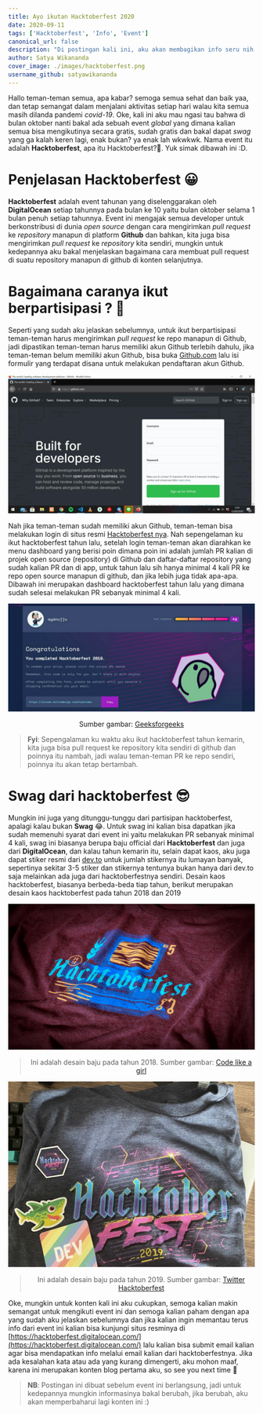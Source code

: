 ```yaml
---
title: Ayo ikutan Hacktoberfest 2020
date: 2020-09-11
tags: ['Hacktoberfest', 'Info', 'Event']
canonical_url: false
description: "Di postingan kali ini, aku akan membagikan info seru nih, yaitu Hacktoberfest :D. Apasih Hacktoberfest itu?🤔, yuk simak selengkapnya... "
author: Satya Wikananda
cover_image: ./images/hacktoberfest.png
username_github: satyawikananda
---
```


Hallo teman-teman semua, apa kabar? semoga semua sehat dan baik yaa, dan tetap semangat dalam menjalani aktivitas setiap hari walau kita semua masih dilanda pandemi *covid-19*. Oke, kali ini aku mau ngasi tau bahwa di bulan oktober nanti bakal ada sebuah event *global* yang dimana kalian semua bisa mengikutinya secara gratis, sudah gratis dan bakal dapat *swag* yang ga kalah keren lagi, enak bukan? ya enak lah wkwkwk. Nama event itu adalah **Hacktoberfest**, apa itu Hacktoberfest?🤔. Yuk simak dibawah ini :D.

# Penjelasan Hacktoberfest 😀

**Hacktoberfest** adalah event tahunan yang diselenggarakan oleh **DigitalOcean** setiap tahunnya pada bulan ke 10 yaitu bulan oktober selama 1 bulan penuh setiap tahunnya. Event ini mengajak semua developer untuk berkonstribusi di dunia *open source* dengan cara mengirimkan *pull request* ke *repository* manapun di platform **Github** dan bahkan, kita juga bisa mengirimkan *pull request* ke *repository* kita sendiri, mungkin untuk kedepannya aku bakal menjelaskan bagaimana cara membuat pull request di suatu repository manapun di github di konten selanjutnya.

# Bagaimana caranya ikut berpartisipasi ? 🤔
Seperti yang sudah aku jelaskan sebelumnya, untuk ikut berpartisipasi teman-teman harus mengirimkan *pull request* ke repo manapun di Github, jadi dipastikan teman-teman harus memiliki akun Github terlebih dahulu, jika teman-teman belum memiliki akun Github, bisa buka [Github.com](https://github.com) lalu isi formulir yang terdapat disana untuk melakukan pendaftaran akun Github.

![github-landing-page](./images/screenshot-github.jpg)

Nah jika teman-teman sudah memiliki akun Github, teman-teman bisa melakukan login di situs resmi [Hacktoberfest nya](https://hacktoberfest.digitalocean.com/). Nah sepengelaman ku ikut hacktoberfest tahun lalu, setelah login teman-teman akan diarahkan ke menu dashboard yang berisi poin dimana poin ini adalah jumlah PR kalian di projek open source (repository) di Github dan daftar-daftar repository yang sudah kalian PR dan di app, untuk tahun lalu sih hanya minimal 4 kali PR ke repo open source manapun di github, dan jika lebih juga tidak apa-apa. Dibawah ini merupakan dashboard hacktoberfest tahun lalu yang dimana sudah selesai melakukan PR sebanyak minimal 4 kali.

![Dashboard Hacktoberfest 2019](./images/dashboard-hacktoberfest.jpeg)
<p align="center">Sumber gambar: <a href="https://media.geeksforgeeks.org/wp-content/uploads/20200122000124/hacto.jpeg">Geeksforgeeks</a></p>

> **Fyi**: Sepengalaman ku waktu aku ikut hacktoberfest tahun kemarin, kita juga bisa pull request ke repository kita sendiri di github dan poinnya itu nambah, jadi walau teman-teman PR ke repo sendiri, poinnya itu akan tetap bertambah.

# Swag dari hacktoberfest 😎
Mungkin ini juga yang ditunggu-tunggu dari partisipan hacktoberfest, apalagi kalau bukan **Swag** 😂. Untuk swag ini kalian bisa dapatkan jika sudah memenuhi syarat dari event ini yaitu melakukan PR sebanyak minimal 4 kali, swag ini biasanya berupa baju official dari **Hacktoberfest** dan juga dari **DigitalOcean**, dan kalau tahun kemarin itu, selain dapat kaos, aku juga dapat stiker resmi dari [dev.to](https://dev.to) untuk jumlah stikernya itu lumayan banyak, sepertinya sekitar 3-5 stiker dan stikernya tentunya bukan hanya dari dev.to saja melainkan ada juga dari hacktoberfestnya sendiri. Desain kaos hacktoberfest, biasanya berbeda-beda tiap tahun, berikut merupakan desain kaos hacktoberfest pada tahun 2018 dan 2019

![Desain baju hacktoberfest 2018](./images/baju-hacktoberfest-2018.jpg)

> <p align="center">Ini adalah desain baju pada tahun 2018. Sumber gambar: <a href="https://miro.medium.com/max/2676/1*orFDyb7o_lTGuNefYvr4xg.png">Code like a girl</a></p>

![Desain baju hacktoberfest 2019](./images/baju-hacktoberfest-2019.jpg)

> <p align="center">Ini adalah desain baju pada tahun 2019. Sumber gambar: <a href="https://pbs.twimg.com/media/ETiblH4XYAAOlV1.jpg">Twitter Hacktoberfest</a></p>

Oke, mungkin untuk konten kali ini aku cukupkan, semoga kalian makin semangat untuk mengikuti event ini dan semoga kalian paham dengan apa yang sudah aku jelaskan sebelumnya dan jika kalian ingin memantau terus info dari event ini kalian bisa kunjungi situs resminya di [https://hacktoberfest.digitalocean.com/](https://hacktoberfest.digitalocean.com/) lalu kalian bisa submit email kalian agar bisa mendapatkan info melalui email kalian dari hacktoberfestnya. Jika ada kesalahan kata atau ada yang kurang dimengerti, aku mohon maaf, karena ini merupakan konten blog pertama aku, so see you next time 👋

> **NB**: Postingan ini dibuat sebelum event ini berlangsung, jadi untuk kedepannya mungkin informasinya bakal berubah, jika berubah, aku akan memperbaharui lagi konten ini :)
